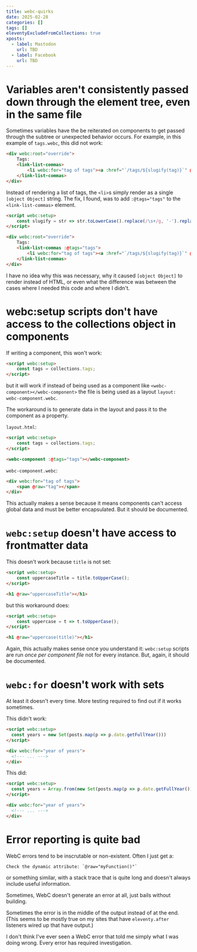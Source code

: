 ```yaml
---
title: webc-quirks
date: 2025-02-28
categories: []
tags: []
eleventyExcludeFromCollections: true
xposts:
  - label: Mastodon
    url: TBD
  - label: Facebook
    url: TBD
---
```


# Variables aren't consistently passed down through the element tree, even in the same file

Sometimes variables have the be reiterated on components to get passed through the subtree or unexpected behavior occurs. For example, in this example of `tags.webc`, this did not work:

```html
<div webc:root="override">
    Tags:
    <link-list-commas>
        <li webc:for="tag of tags"><a :href="`/tags/${slugify(tag)}`" @raw="tag"></a></li>
    </link-list-commas>
</div>
```

Instead of rendering a list of tags, the `<li>`s simply render as a single `[object Object]` string. The fix, I found, was to add `:@tags="tags"` to the `<link-list-commas>` element.

```html
<script webc:setup>
    const slugify = str => str.toLowerCase().replace(/\s+/g, '-').replace(/[^a-z0-9-]/g, '')
</script>

<div webc:root="override">
    Tags:
    <link-list-commas :@tags="tags">
        <li webc:for="tag of tags"><a :href="`/tags/${slugify(tag)}`" @raw="tag"></a></li>
    </link-list-commas>
</div>
```

I have no idea why this was necessary, why it caused `[object Object]` to render instead of HTML, or even what the difference was between the cases where I needed this code and where I didn't.

# webc:setup scripts don't have access to the collections object in components

If writing a component, this won't work:

```html
<script webc:setup>
    const tags = collections.tags;
</script>
```

but it will work if instead of being used as a component like `<webc-component></webc-component>` the file is being used as a layout `layout: webc-component.webc`.

The workaround is to generate data in the layout and pass it to the component as a property.

`layout.html`:

```html
<script webc:setup>
    const tags = collections.tags;
</script>

<webc-component :@tags="tags"></webc-component>
```

`webc-component.webc`:

```html
<div webc:for="tag of tags">
    <span @raw="tag"></span>
</div>
```

This actually makes a sense because it means components can't access global data and must be better encapsulated. But it should be documented.

# `webc:setup` doesn't have access to frontmatter data

This doesn't work because `title` is not set:

```html
<script webc:setup>
    const uppercaseTitle = title.toUpperCase();
</script>

<h1 @raw="uppercaseTitle"></h1>
```

but this workaround does:

```html
<script webc:setup>
    const uppercase = t => t.toUpperCase();
</script>

<h1 @raw="uppercase(title)"></h1>
```

Again, this actually makes sense once you understand it: `webc:setup` scripts are run _once per component file_ not for every instance. But, again, it should be documented.

# `webc:for` doesn't work with sets

At least it doesn't every time. More testing required to find out if it works sometimes.

This didn't work:

```html
<script webc:setup>
  const years = new Set(posts.map(p => p.date.getFullYear()))
</script>

<div webc:for="year of years">
  <!--- ... --->
</div>
```

This did:

```html
<script webc:setup>
  const years = Array.from(new Set(posts.map(p => p.date.getFullYear())))
</script>

<div webc:for="year of years">
  <!--- ... --->
</div>
```


# Error reporting is quite bad

WebC errors tend to be inscrutable or non-existent. Often I just get a:

```
Check the dynamic attribute: `@raw="myFunction()"`
```

or something similar, with a stack trace that is quite long and doesn't always include useful information.

Sometimes, WebC doesn't generate an error at all, just bails without building.

Sometimes the error is in the middle of the output instead of at the end. (This seems to be mostly true on my sites that have `eleventy.after` listeners wired up that have output.)

I don't think I've ever seen a WebC error that told me simply what I was doing wrong. Every error has required investigation.